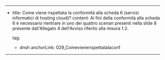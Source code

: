 ---
  - title: Come viene rispettata la conformità alla scheda 6 (servizi informatici di hosting cloud)?
    content: Ai fini della conformità alla scheda 6 è necessario rientrare in uno dei quattro scenari presenti nella slide 8 presente dall'Allegato 4 dell'Avviso riferito alla misura 1.2.

    tag:
      - dnsh
    anchorLink: 029_Comevienerispettatalaconf
---